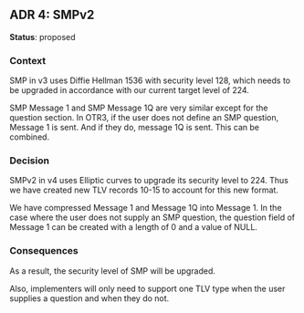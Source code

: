 ## ADR 4: SMPv2

**Status**: proposed

### Context

SMP in v3 uses Diffie Hellman 1536 with security level 128, which needs to be upgraded
in accordance with our current target level of 224.

SMP Message 1 and SMP Message 1Q are very similar except for the question section.
In OTR3, if the user does not define an SMP question, Message 1 is sent. And if they do,
message 1Q is sent. This can be combined.

### Decision

SMPv2 in v4 uses Elliptic curves to upgrade its security level to 224. Thus we have
created new TLV records 10-15 to account for this new format.

We have compressed Message 1 and Message 1Q into Message 1. In the case where the user
does not supply an SMP question, the question field of Message 1 can be created with a
length of 0 and a value of NULL.

### Consequences

As a result, the security level of SMP will be upgraded.

Also, implementers will only need to support one TLV type when the user supplies a
question and when they do not.
